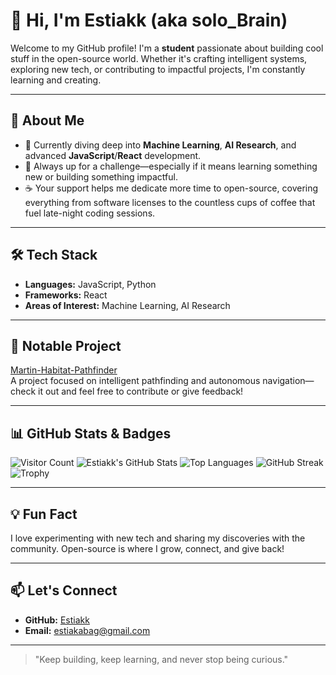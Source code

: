 # 👋 Hi, I'm Estiakk (aka solo_Brain)

Welcome to my GitHub profile! I'm a **student** passionate about building cool stuff in the open-source world. Whether it's crafting intelligent systems, exploring new tech, or contributing to impactful projects, I'm constantly learning and creating.

---

## 🚀 About Me

- 🌱 Currently diving deep into **Machine Learning**, **AI Research**, and advanced **JavaScript**/**React** development.
- 🧠 Always up for a challenge—especially if it means learning something new or building something impactful.
- ☕ Your support helps me dedicate more time to open-source, covering everything from software licenses to the countless cups of coffee that fuel late-night coding sessions.

---

## 🛠️ Tech Stack

- **Languages:** JavaScript, Python
- **Frameworks:** React
- **Areas of Interest:** Machine Learning, AI Research

---

## 🌟 Notable Project

[Martin-Habitat-Pathfinder](https://github.com/Estiakk/Martin-Habitat-Pathfinder)  
A project focused on intelligent pathfinding and autonomous navigation—check it out and feel free to contribute or give feedback!

---

## 📊 GitHub Stats & Badges

![Visitor Count](https://komarev.com/ghpvc/?username=Estiakk&label=Profile+Views)
![Estiakk's GitHub Stats](https://github-readme-stats.vercel.app/api?username=Estiakk&show_icons=true&theme=radical)
![Top Languages](https://github-readme-stats.vercel.app/api/top-langs/?username=Estiakk&layout=compact&theme=radical)
![GitHub Streak](https://github-readme-streak-stats.herokuapp.com/?user=Estiakk&theme=radical)
![Trophy](https://github-profile-trophy.vercel.app/?username=Estiakk&theme=radical)

---

## 💡 Fun Fact

I love experimenting with new tech and sharing my discoveries with the community. Open-source is where I grow, connect, and give back!

---

## 📫 Let's Connect

- **GitHub:** [Estiakk](https://github.com/Estiakk)
- **Email:** estiakabag@gmail.com

---

> "Keep building, keep learning, and never stop being curious."
